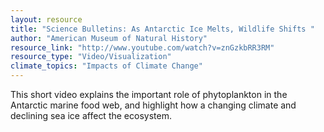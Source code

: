```yaml
---
layout: resource
title: "Science Bulletins: As Antarctic Ice Melts, Wildlife Shifts "
author: "American Museum of Natural History"
resource_link: "http://www.youtube.com/watch?v=znGzkbRR3RM"
resource_type: "Video/Visualization"
climate_topics: "Impacts of Climate Change"
---
```


This short video explains the important role of phytoplankton in the Antarctic marine food web, and highlight how a changing climate and declining sea ice affect the ecosystem.
